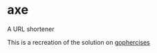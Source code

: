 # axe

A URL shortener

This is a recreation of the solution on [gophercises](https://gophercises.com/exercises/urlshort)
